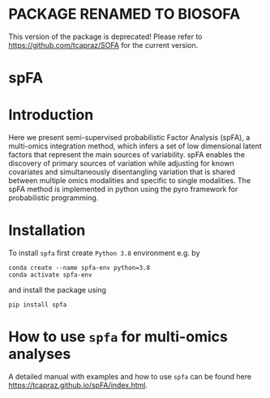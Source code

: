 # PACKAGE RENAMED TO BIOSOFA
This version of the package is deprecated! Please refer to https://github.com/tcapraz/SOFA for the current version.


# spFA

# Introduction

Here we present semi-supervised probabilistic Factor Analysis (spFA), a multi-omics integration method, which infers a set of low dimensional latent factors that represent the main sources of variability. spFA enables the discovery of primary sources of variation while adjusting for known covariates and simultaneously disentangling variation that is shared between multiple omics modalities and specific to single modalities. The spFA method is implemented in python using the pyro framework for probabilistic programming.


# Installation

To install `spfa` first create `Python 3.8` environment e.g. by

```
conda create --name spfa-env python=3.8
conda activate spfa-env
```

and install the package using 

```
pip install spfa
```



# How to use `spfa` for multi-omics analyses

A detailed manual with examples and how to use `spfa` can be found here https://tcapraz.github.io/spFA/index.html.


